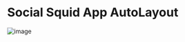 # Social Squid App AutoLayout

![image](https://user-images.githubusercontent.com/66465555/84590011-7dd5c600-ae50-11ea-9a5a-98d81452fbcf.png)
